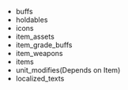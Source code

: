 - buffs 
- holdables
- icons
- item_assets
- item_grade_buffs
- item_weapons
- items
- unit_modifies(Depends on Item)
- localized_texts